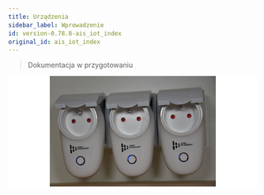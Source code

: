 ```yaml
---
title: Urządzenia
sidebar_label: Wprowadzenie
id: version-0.78.8-ais_iot_index
original_id: ais_iot_index
---
```


> Dokumentacja w przygotowaniu

![Aplikacja asystent domowy](/img/en/iot/iot_index.png)
